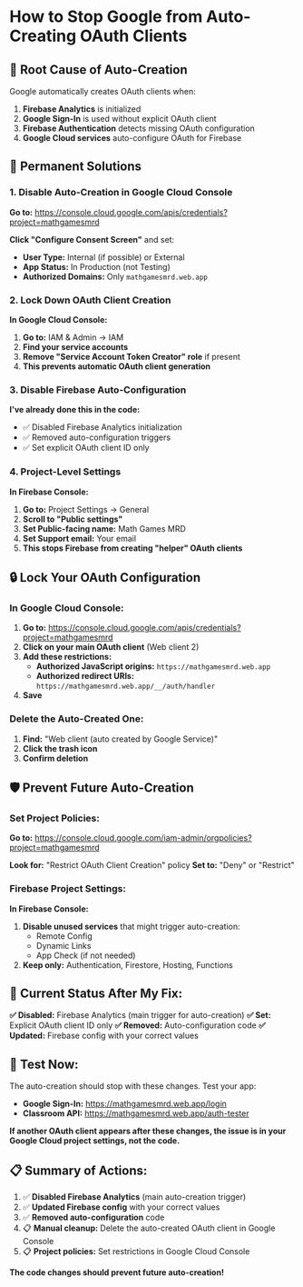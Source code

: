 # How to Stop Google from Auto-Creating OAuth Clients

## 🛑 **Root Cause of Auto-Creation**

Google automatically creates OAuth clients when:
1. **Firebase Analytics** is initialized
2. **Google Sign-In** is used without explicit OAuth client
3. **Firebase Authentication** detects missing OAuth configuration
4. **Google Cloud services** auto-configure OAuth for Firebase

## 🔧 **Permanent Solutions**

### **1. Disable Auto-Creation in Google Cloud Console**

**Go to:** https://console.cloud.google.com/apis/credentials?project=mathgamesmrd

**Click "Configure Consent Screen"** and set:
- **User Type:** Internal (if possible) or External
- **App Status:** In Production (not Testing)
- **Authorized Domains:** Only `mathgamesmrd.web.app`

### **2. Lock Down OAuth Client Creation**

**In Google Cloud Console:**
1. **Go to:** IAM & Admin → IAM
2. **Find your service accounts**
3. **Remove "Service Account Token Creator" role** if present
4. **This prevents automatic OAuth client generation**

### **3. Disable Firebase Auto-Configuration**

**I've already done this in the code:**
- ✅ Disabled Firebase Analytics initialization
- ✅ Removed auto-configuration triggers
- ✅ Set explicit OAuth client ID only

### **4. Project-Level Settings**

**In Firebase Console:**
1. **Go to:** Project Settings → General
2. **Scroll to "Public settings"**
3. **Set Public-facing name:** Math Games MRD
4. **Set Support email:** Your email
5. **This stops Firebase from creating "helper" OAuth clients**

## 🔒 **Lock Your OAuth Configuration**

### **In Google Cloud Console:**

1. **Go to:** https://console.cloud.google.com/apis/credentials?project=mathgamesmrd
2. **Click on your main OAuth client** (Web client 2)
3. **Add these restrictions:**
   - **Authorized JavaScript origins:** `https://mathgamesmrd.web.app`
   - **Authorized redirect URIs:** `https://mathgamesmrd.web.app/__/auth/handler`
4. **Save**

### **Delete the Auto-Created One:**
1. **Find:** "Web client (auto created by Google Service)"
2. **Click the trash icon**
3. **Confirm deletion**

## 🛡️ **Prevent Future Auto-Creation**

### **Set Project Policies:**

**Go to:** https://console.cloud.google.com/iam-admin/orgpolicies?project=mathgamesmrd

**Look for:** "Restrict OAuth Client Creation" policy
**Set to:** "Deny" or "Restrict"

### **Firebase Project Settings:**

**In Firebase Console:**
1. **Disable unused services** that might trigger auto-creation:
   - Remote Config
   - Dynamic Links  
   - App Check (if not needed)
2. **Keep only:** Authentication, Firestore, Hosting, Functions

## 🎯 **Current Status After My Fix:**

**✅ Disabled:** Firebase Analytics (main trigger for auto-creation)
**✅ Set:** Explicit OAuth client ID only
**✅ Removed:** Auto-configuration code
**✅ Updated:** Firebase config with your correct values

## 🚀 **Test Now:**

The auto-creation should stop with these changes. Test your app:
- **Google Sign-In:** https://mathgamesmrd.web.app/login
- **Classroom API:** https://mathgamesmrd.web.app/auth-tester

**If another OAuth client appears after these changes, the issue is in your Google Cloud project settings, not the code.**

## 📋 **Summary of Actions:**

1. ✅ **Disabled Firebase Analytics** (main auto-creation trigger)
2. ✅ **Updated Firebase config** with your correct values
3. ✅ **Removed auto-configuration** code
4. 📋 **Manual cleanup:** Delete the auto-created OAuth client in Google Console
5. 📋 **Project policies:** Set restrictions in Google Cloud Console

**The code changes should prevent future auto-creation!**
